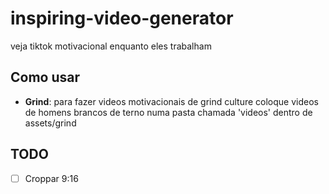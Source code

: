 # inspiring-video-generator
veja tiktok motivacional enquanto eles trabalham

## Como usar
- **Grind**: para fazer videos motivacionais de grind culture coloque videos de homens brancos de terno numa pasta chamada 'videos' dentro de assets/grind

## TODO

- [ ] Croppar 9:16

